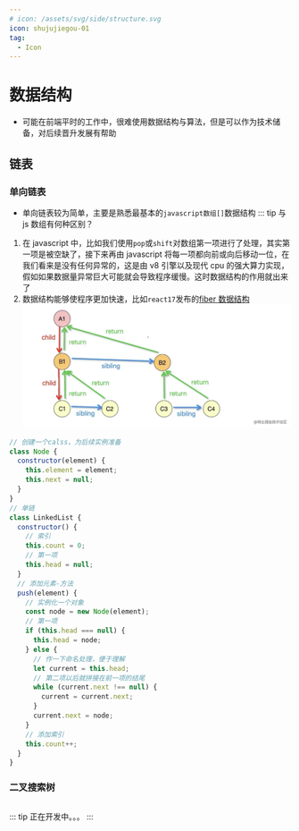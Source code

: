 ```yaml
---
# icon: /assets/svg/side/structure.svg
icon: shujujiegou-01
tag:
  - Icon
---
```


# 数据结构

- 可能在前端平时的工作中，很难使用数据结构与算法，但是可以作为技术储备，对后续晋升发展有帮助

## 链表

### 单向链表

- 单向链表较为简单，主要是熟悉最基本的`javascript数组[]`数据结构
  ::: tip 与 js 数组有何种区别？

1.  在 javascript 中，比如我们使用`pop`或`shift`对数组第一项进行了处理，其实第一项是被空缺了，接下来再由 javascript 将每一项都向前或向后移动一位，在我们看来是没有任何异常的，这是由 v8 引擎以及现代 cpu 的强大算力实现，假如如果数据量异常巨大可能就会导致程序缓慢。这时数据结构的作用就出来了
2.  数据结构能够使程序更加快速，比如`react17`发布的[fiber 数据结构](/frontend/react/core.md#diff)
    ![Fiber](/fiber.webp)

```js
// 创建一个calss，为后续实例准备
class Node {
  constructor(element) {
    this.element = element;
    this.next = null;
  }
}
// 单链
class LinkedList {
  constructor() {
    // 索引
    this.count = 0;
    // 第一项
    this.head = null;
  }
  // 添加元素-方法
  push(element) {
    // 实例化一个对象
    const node = new Node(element);
    // 第一项
    if (this.head === null) {
      this.head = node;
    } else {
      // 作一下命名处理，便于理解
      let current = this.head;
      // 第二项以后就拼接在前一项的结尾
      while (current.next !== null) {
        current = current.next;
      }
      current.next = node;
    }
    // 添加索引
    this.count++;
  }
}
```

### 二叉搜索树

```js

```

::: tip 正在开发中。。。
:::
